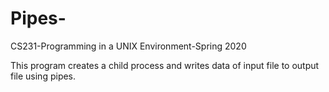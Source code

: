 # Pipes-

CS231-Programming in a UNIX Environment-Spring 2020 

This program creates a child process and writes data of input file to output file using pipes.  
